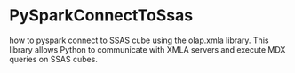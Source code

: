 # PySparkConnectToSsas
how to pyspark connect to SSAS cube using the olap.xmla library.
This library allows Python to communicate with XMLA servers and execute MDX queries on SSAS cubes.
